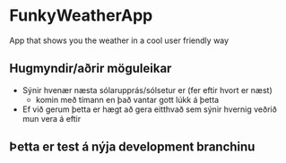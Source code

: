 # FunkyWeatherApp
App that shows you the weather in a cool user friendly way

## Hugmyndir/aðrir möguleikar
- Sýnir hvenær næsta sólarupprás/sólsetur er (fer eftir hvort er næst)
    - komin með tímann en það vantar gott lúkk á þetta
- Ef við gerum þetta er hægt að gera eitthvað sem sýnir hvernig veðrið mun vera á eftir
## Þetta er test á nýja development branchinu
